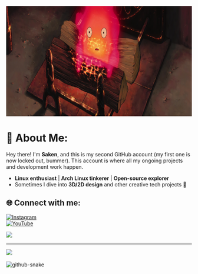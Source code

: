 <!-- Adding the animated smoking person GIF in fullscreen at the top -->
<div align="center">
  <img src="https://github.com/saken78/saken78/blob/a7716416804edcc258199a1ceaffebf3b4f4de3e/wallhaven-6drjmq_2251x700.png" alt=" >-<" width="1000px" height="300px">
</div>

# 🫠 About Me:

Hey there! I'm **Saken**, and this is my second GitHub account (my first one is now locked out, bummer). This account is where all my ongoing projects and development work happen.

- **Linux enthusiast** | **Arch Linux tinkerer** | **Open-source explorer**
- Sometimes I dive into **3D/2D design** and other creative tech projects 🚀

## 🌐 Connect with me:
[![Instagram](https://img.shields.io/badge/Instagram-%23E4405F.svg?logo=Instagram&logoColor=white)](https://instagram.com/sakennn12)  
[![YouTube](https://img.shields.io/badge/YouTube-%23FF0000.svg?logo=YouTube&logoColor=white)](https://youtube.com/@sakenn12)

![](https://quotes-github-readme.vercel.app/api?type=horizontal&theme=tokyonight)

---

[![](https://visitcount.itsvg.in/api?id=saken78&icon=0&color=0)](https://visitcount.itsvg.in)

<!-- Proudly created with GPRM ( https://gprm.itsvg.in ) -->
<picture>
  <source media="(prefers-color-scheme: dark)" srcset="https://raw.githubusercontent.com/tobiasmeyhoefer/tobiasmeyhoefer/output/github-snake-dark.svg" />
  <source media="(prefers-color-scheme: light)" srcset="https://raw.githubusercontent.com/tobiasmeyhoefer/tobiasmeyhoefer/output/github-snake.svg" />
  <img alt="github-snake" src="https://raw.githubusercontent.com/tobiasmeyhoefer/tobiasmeyhoefer/output/github-snake.svg" />
</picture>
